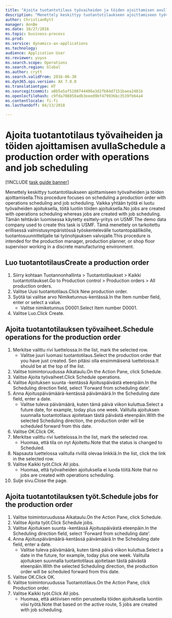 ```yaml
--- 
title: "Ajoita tuotantotilaus työvaiheiden ja töiden ajoittamisen avulla"
description: "Menettely keskittyy tuotantotilaukseen ajoittamiseen työvaiheiden ja töiden ajoittamisella."
author: ChristianRytt
manager: AnnBe
ms.date: 10/27/2016
ms.topic: business-process
ms.prod: 
ms.service: dynamics-ax-applications
ms.technology: 
audience: Application User
ms.reviewer: yuyus
ms.search.scope: Operations
ms.search.region: Global
ms.author: crytt
ms.search.validFrom: 2016-06-30
ms.dyn365.ops.version: AX 7.0.0
ms.translationtype: HT
ms.sourcegitcommit: a8b5a5af5108744406a3d2fb84d7151baea2481b
ms.openlocfilehash: c9fda708858adb3eeed9bf479936bc3539fb64a4
ms.contentlocale: fi-fi
ms.lasthandoff: 04/13/2018

---
```

# <a name="schedule-a-production-order-with-operations-and-job-scheduling"></a><span data-ttu-id="03432-103">Ajoita tuotantotilaus työvaiheiden ja töiden ajoittamisen avulla</span><span class="sxs-lookup"><span data-stu-id="03432-103">Schedule a production order with operations and job scheduling</span></span>

[!INCLUDE [task guide banner](../../includes/task-guide-banner.md)]

<span data-ttu-id="03432-104">Menettely keskittyy tuotantotilaukseen ajoittamiseen työvaiheiden ja töiden ajoittamisella.</span><span class="sxs-lookup"><span data-stu-id="03432-104">This procedure focuses on scheduling a production order with operations scheduling and job scheduling.</span></span> <span data-ttu-id="03432-105">Vaikka yhtään työtä ei luotu työvaiheiden ajoituksella, töitä luotiin töiden ajoituksella.</span><span class="sxs-lookup"><span data-stu-id="03432-105">No jobs are created with operations scheduling whereas jobs are created with job scheduling.</span></span> <span data-ttu-id="03432-106">Tämän tehtävän luomisessa käytetty esittely-yritys on USMF.</span><span class="sxs-lookup"><span data-stu-id="03432-106">The demo data company used to create this task is USMF.</span></span> <span data-ttu-id="03432-107">Tämä menettely on tarkoitettu erillisessä valmistusympäristössä työskentelevälle tuotantopäällikölle, tuotantosuunnittelijalle tai työnohjauksen valvojalle.</span><span class="sxs-lookup"><span data-stu-id="03432-107">This procedure is intended for the production manager, production planner, or shop floor supervisor working in a discrete manufacturing environment.</span></span>


## <a name="create-a-production-order"></a><span data-ttu-id="03432-108">Luo tuotantotilaus</span><span class="sxs-lookup"><span data-stu-id="03432-108">Create a production order</span></span>
1. <span data-ttu-id="03432-109">Siirry kohtaan Tuotannonhallinta > Tuotantotilaukset > Kaikki tuotantotilaukset.</span><span class="sxs-lookup"><span data-stu-id="03432-109">Go to Production control > Production orders > All production orders.</span></span>
2. <span data-ttu-id="03432-110">Valitse Uusi tuotantotilaus.</span><span class="sxs-lookup"><span data-stu-id="03432-110">Click New production order.</span></span>
3. <span data-ttu-id="03432-111">Syötä tai valitse arvo Nimiketunnus-kentässä.</span><span class="sxs-lookup"><span data-stu-id="03432-111">In the Item number field, enter or select a value.</span></span>
    * <span data-ttu-id="03432-112">Valitse nimiketunnus D0001.</span><span class="sxs-lookup"><span data-stu-id="03432-112">Select Item number D0001.</span></span>  
4. <span data-ttu-id="03432-113">Valitse Luo.</span><span class="sxs-lookup"><span data-stu-id="03432-113">Click Create.</span></span>

## <a name="schedule-operations-for-the-production-order"></a><span data-ttu-id="03432-114">Ajoita tuotantotilauksen työvaiheet.</span><span class="sxs-lookup"><span data-stu-id="03432-114">Schedule operations for the production order</span></span>
1. <span data-ttu-id="03432-115">Merkitse valittu rivi luettelossa.</span><span class="sxs-lookup"><span data-stu-id="03432-115">In the list, mark the selected row.</span></span>
    * <span data-ttu-id="03432-116">Valitse juuri luomasi tuotantotilaus.</span><span class="sxs-lookup"><span data-stu-id="03432-116">Select the production order that you have just created.</span></span> <span data-ttu-id="03432-117">Sen pitäisi olla ensimmäisenä luettelossa.</span><span class="sxs-lookup"><span data-stu-id="03432-117">It should be at the top of the list.</span></span>      
2. <span data-ttu-id="03432-118">Valitse toimintoruudussa Aikataulu.</span><span class="sxs-lookup"><span data-stu-id="03432-118">On the Action Pane, click Schedule.</span></span>
3. <span data-ttu-id="03432-119">Valitse Ajoita työvaiheet.</span><span class="sxs-lookup"><span data-stu-id="03432-119">Click Schedule operations.</span></span>
4. <span data-ttu-id="03432-120">Valitse Ajoituksen suunta -kentässä Ajoituspäivästä eteenpäin.</span><span class="sxs-lookup"><span data-stu-id="03432-120">In the Scheduling direction field, select 'Forward from scheduling date'.</span></span>
5. <span data-ttu-id="03432-121">Anna Ajoituspäivämäärä-kentässä päivämäärä.</span><span class="sxs-lookup"><span data-stu-id="03432-121">In the Scheduling date field, enter a date.</span></span>
    * <span data-ttu-id="03432-122">Valitse tuleva päivämäärä, kuten tämä päivä viikon kuluttua.</span><span class="sxs-lookup"><span data-stu-id="03432-122">Select a future date, for example, today plus one week.</span></span> <span data-ttu-id="03432-123">Valitulla ajoituksen suunnalla tuotantotilaus ajoitetaan tästä päivästä eteenpäin.</span><span class="sxs-lookup"><span data-stu-id="03432-123">With the selected Scheduling direction, the production order will be scheduled forward from this date.</span></span>  
6. <span data-ttu-id="03432-124">Valitse OK.</span><span class="sxs-lookup"><span data-stu-id="03432-124">Click OK.</span></span>
7. <span data-ttu-id="03432-125">Merkitse valittu rivi luettelossa.</span><span class="sxs-lookup"><span data-stu-id="03432-125">In the list, mark the selected row.</span></span>
    * <span data-ttu-id="03432-126">Huomaa, että tila on nyt Ajoitettu.</span><span class="sxs-lookup"><span data-stu-id="03432-126">Note that the status is changed to Scheduled.</span></span>  
8. <span data-ttu-id="03432-127">Napsauta luettelossa valitulla rivillä olevaa linkkiä.</span><span class="sxs-lookup"><span data-stu-id="03432-127">In the list, click the link in the selected row.</span></span>
9. <span data-ttu-id="03432-128">Valitse Kaikki työt.</span><span class="sxs-lookup"><span data-stu-id="03432-128">Click All jobs.</span></span>
    * <span data-ttu-id="03432-129">Huomaa, että työvaiheiden ajoituksella ei luoda töitä.</span><span class="sxs-lookup"><span data-stu-id="03432-129">Note that no jobs are created with operations scheduling.</span></span>  
10. <span data-ttu-id="03432-130">Sulje sivu.</span><span class="sxs-lookup"><span data-stu-id="03432-130">Close the page.</span></span>

## <a name="schedule-jobs-for-the-production-order"></a><span data-ttu-id="03432-131">Ajoita tuotantotilauksen työt.</span><span class="sxs-lookup"><span data-stu-id="03432-131">Schedule jobs for the production order</span></span>
1. <span data-ttu-id="03432-132">Valitse toimintoruudussa Aikataulu.</span><span class="sxs-lookup"><span data-stu-id="03432-132">On the Action Pane, click Schedule.</span></span>
2. <span data-ttu-id="03432-133">Valitse Ajoita työt.</span><span class="sxs-lookup"><span data-stu-id="03432-133">Click Schedule jobs.</span></span>
3. <span data-ttu-id="03432-134">Valitse Ajoituksen suunta -kentässä Ajoituspäivästä eteenpäin.</span><span class="sxs-lookup"><span data-stu-id="03432-134">In the Scheduling direction field, select 'Forward from scheduling date'.</span></span>
4. <span data-ttu-id="03432-135">Anna Ajoituspäivämäärä-kentässä päivämäärä.</span><span class="sxs-lookup"><span data-stu-id="03432-135">In the Scheduling date field, enter a date.</span></span>
    * <span data-ttu-id="03432-136">Valitse tuleva päivämäärä, kuten tämä päivä viikon kuluttua.</span><span class="sxs-lookup"><span data-stu-id="03432-136">Select a date in the future, for example, today plus one week.</span></span> <span data-ttu-id="03432-137">Valitulla ajoituksen suunnalla tuotantotilaus ajoitetaan tästä päivästä eteenpäin.</span><span class="sxs-lookup"><span data-stu-id="03432-137">With the selected Scheduling direction, the production order will be scheduled forward from this date.</span></span>  
5. <span data-ttu-id="03432-138">Valitse OK.</span><span class="sxs-lookup"><span data-stu-id="03432-138">Click OK.</span></span>
6. <span data-ttu-id="03432-139">Valitse toimintoruudussa Tuotantotilaus.</span><span class="sxs-lookup"><span data-stu-id="03432-139">On the Action Pane, click Production order.</span></span>
7. <span data-ttu-id="03432-140">Valitse Kaikki työt.</span><span class="sxs-lookup"><span data-stu-id="03432-140">Click All jobs.</span></span>
    * <span data-ttu-id="03432-141">Huomaa, että aktiivisen reitin perusteella töiden ajoituksella luontiin viisi työtä.</span><span class="sxs-lookup"><span data-stu-id="03432-141">Note that based on the active route, 5 jobs are created with job scheduling.</span></span>  


